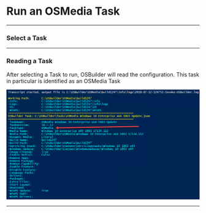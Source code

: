 # Run an OSMedia Task



---

### Select a Task





---

### Reading a Task

After selecting a Task to run, OSBuilder will read the configuration.  This task in particular is identified as an OSMedia Task

![](/assets/2018-07-12_13-13-24.png)

---

































